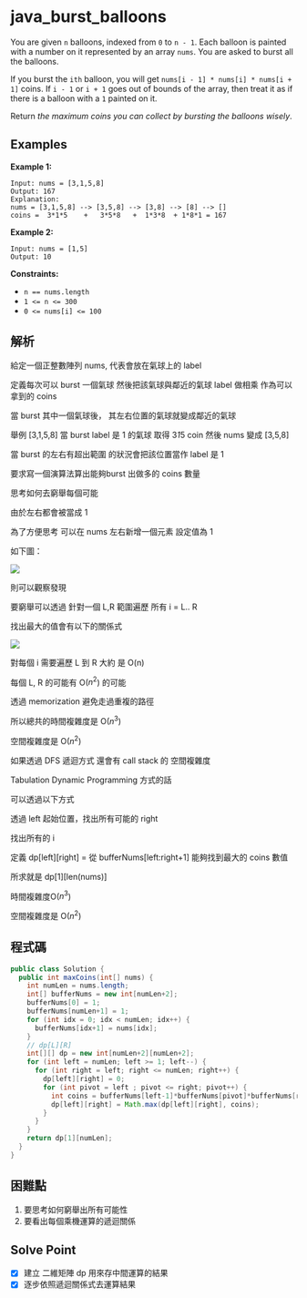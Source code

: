 # java_burst_balloons

You are given `n` balloons, indexed from `0` to `n - 1`. Each balloon is painted with a number on it represented by an array `nums`. You are asked to burst all the balloons.

If you burst the `ith` balloon, you will get `nums[i - 1] * nums[i] * nums[i + 1]` coins. If `i - 1` or `i + 1` goes out of bounds of the array, then treat it as if there is a balloon with a `1` painted on it.

Return *the maximum coins you can collect by bursting the balloons wisely*.

## Examples

**Example 1:**

```
Input: nums = [3,1,5,8]
Output: 167
Explanation:
nums = [3,1,5,8] --> [3,5,8] --> [3,8] --> [8] --> []
coins =  3*1*5    +   3*5*8   +  1*3*8  + 1*8*1 = 167
```

**Example 2:**

```
Input: nums = [1,5]
Output: 10

```

**Constraints:**

- `n == nums.length`
- `1 <= n <= 300`
- `0 <= nums[i] <= 100`

## 解析

給定一個正整數陣列 nums, 代表會放在氣球上的 label

定義每次可以 burst 一個氣球 然後把該氣球與鄰近的氣球 label 做相乘 作為可以拿到的 coins

當 burst 其中一個氣球後， 其左右位置的氣球就變成鄰近的氣球

舉例 [3,1,5,8] 當 burst label 是 1 的氣球 取得 3*1*5 coin 然後 nums 變成 [3,5,8]

當 burst 的左右有超出範圍 的狀況會把該位置當作 label 是 1

要求寫一個演算法算出能夠burst 出做多的 coins 數量

思考如何去窮舉每個可能

由於左右都會被當成 1

為了方便思考 可以在 nums 左右新增一個元素 設定值為 1

如下圖：

![](https://i.imgur.com/89Saguh.png)

則可以觀察發現

要窮舉可以透過 針對一個 L,R 範圍遍歷 所有 i = L.. R

找出最大的值會有以下的關係式



![](https://i.imgur.com/v8uUzm6.png)

對每個 i 需要遍歷 L 到 R 大約 是 O(n)

每個 L, R 的可能有 O($n^2$) 的可能

透過 memorization 避免走過重複的路徑

所以總共的時間複雜度是 O($n^3$)

空間複雜度是 O($n^2$)

如果透過 DFS 遞迴方式 還會有 call stack 的 空間複雜度

Tabulation Dynamic Programming 方式的話

可以透過以下方式

透過 left 起始位置，找出所有可能的 right

找出所有的 i

定義 dp[left][right] =  從 bufferNums[left:right+1] 能夠找到最大的 coins 數值

所求就是 dp[1][len(nums)]

時間複雜度O($n^3$)

空間複雜度是 O($n^2$)

## 程式碼
```java
public class Solution {
  public int maxCoins(int[] nums) {
    int numLen = nums.length;
    int[] bufferNums = new int[numLen+2];
    bufferNums[0] = 1;
    bufferNums[numLen+1] = 1;
    for (int idx = 0; idx < numLen; idx++) {
      bufferNums[idx+1] = nums[idx];
    }
    // dp[L][R]
    int[][] dp = new int[numLen+2][numLen+2];
    for (int left = numLen; left >= 1; left--) {
      for (int right = left; right <= numLen; right++) {
        dp[left][right] = 0;
        for (int pivot = left ; pivot <= right; pivot++) {
          int coins = bufferNums[left-1]*bufferNums[pivot]*bufferNums[right+1] + dp[left][pivot-1] + dp[pivot+1][right];
          dp[left][right] = Math.max(dp[left][right], coins);
        }
      }
    }
    return dp[1][numLen];
  }
}

```
## 困難點

1. 要思考如何窮舉出所有可能性
2. 要看出每個乘機運算的遞迴關係

## Solve Point

- [x]  建立 二維矩陣 dp 用來存中間運算的結果
- [x]  逐步依照遞迴關係式去運算結果